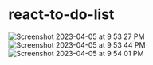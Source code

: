 # react-to-do-list

![Screenshot 2023-04-05 at 9 53 27 PM](https://user-images.githubusercontent.com/57447097/230178436-abb709d6-d99e-4458-99ed-e4c9077e5fc6.jpeg)
![Screenshot 2023-04-05 at 9 53 44 PM](https://user-images.githubusercontent.com/57447097/230178444-fe54aa71-b6c4-45fa-a6b1-ae539ca78066.jpeg)
![Screenshot 2023-04-05 at 9 54 01 PM](https://user-images.githubusercontent.com/57447097/230178449-69b750ab-6ddd-448b-b675-648cf35ae8e4.jpeg)
